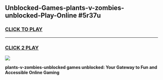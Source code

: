 
## Unblocked-Games-plants-v-zombies-unblocked-Play-Online #5r37u
<h3>
<a href="https://news.freeplayer.one?title=plants-v-zombies-unblocked&ref=3">CLICK TO PLAY</a></h3>
<hr>

<h3>
<a href="https://news.freeplayer.one?title=plants-v-zombies-unblocked&ref=3">CLICK 2 PLAY</a>
  
</h3>

<a href="https://news.freeplayer.one?title=plants-v-zombies-unblocked&ref=3"><img src="https://clearcache.store/games.png"></a>


**plants-v-zombies-unblocked games unblocked: Your Gateway to Fun and Accessible Online Gaming**
